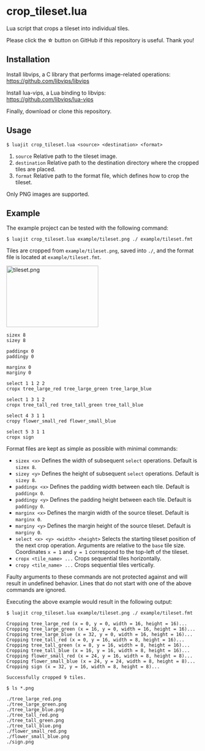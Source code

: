 # crop_tileset.lua

Lua script that crops a tileset into individual tiles.

Please click the ☆ button on GitHub if this repository is useful. Thank you!

## Installation

Install libvips, a C library that performs image-related operations:  
https://github.com/libvips/libvips

Install lua-vips, a Lua binding to libvips:  
https://github.com/libvips/lua-vips

Finally, download or clone this repository.

## Usage

```
$ luajit crop_tileset.lua <source> <destination> <format>
```

1. `source` Relative path to the tileset image.
2. `destination` Relative path to the destination directory where the cropped tiles are placed.
3. `format` Relative path to the format file, which defines how to crop the tileset.

Only PNG images are supported.

## Example

The example project can be tested with the following command:

```
$ luajit crop_tileset.lua example/tileset.png ./ example/tileset.fmt
```

Tiles are cropped from `example/tileset.png`, saved into `./`, and the format file is located at `example/tileset.fmt`.

<img width="240" height="160" alt="tileset.png" src="https://github.com/user-attachments/assets/545097a9-36ad-4c00-806e-3be993ba7b15" />

```
sizex 8
sizey 8

paddingx 0
paddingy 0

marginx 0
marginy 0

select 1 1 2 2
cropx tree_large_red tree_large_green tree_large_blue

select 1 3 1 2
cropx tree_tall_red tree_tall_green tree_tall_blue

select 4 3 1 1
cropy flower_small_red flower_small_blue

select 5 3 1 1
cropx sign
```

Format files are kept as simple as possible with minimal commands:

* `sizex <x>` Defines the width of subsequent `select` operations. Default is `sizex 8`.
* `sizey <y>` Defines the height of subsequent `select` operations. Default is `sizey 8`.
* `paddingx <x>` Defines the padding width between each tile. Default is `paddingx 0`.
* `paddingy <y>` Defines the padding height between each tile. Default is `paddingy 0`.
* `marginx <x>` Defines the margin width of the source tileset. Default is `marginx 0`.
* `marginy <y>` Defines the margin height of the source tileset. Default is `marginy 0`.
* `select <x> <y> <width> <height>` Selects the starting tileset position of the next crop operation. Arguments are relative to the `base` tile size. Coordinates `x = 1` and `y = 1` correspond to the top-left of the tileset.
* `cropx <tile_name> ...` Crops sequential tiles horizontally.
* `cropy <tile_name> ...` Crops sequential tiles vertically.

Faulty arguments to these commands are not protected against and will result in undefined behavior. Lines that do not start with one of the above commands are ignored.

Executing the above example would result in the following output:

```
$ luajit crop_tileset.lua example/tileset.png ./ example/tileset.fmt

Cropping tree_large_red (x = 0, y = 0, width = 16, height = 16)...
Cropping tree_large_green (x = 16, y = 0, width = 16, height = 16)...
Cropping tree_large_blue (x = 32, y = 0, width = 16, height = 16)...
Cropping tree_tall_red (x = 0, y = 16, width = 8, height = 16)...
Cropping tree_tall_green (x = 8, y = 16, width = 8, height = 16)...
Cropping tree_tall_blue (x = 16, y = 16, width = 8, height = 16)...
Cropping flower_small_red (x = 24, y = 16, width = 8, height = 8)...
Cropping flower_small_blue (x = 24, y = 24, width = 8, height = 8)...
Cropping sign (x = 32, y = 16, width = 8, height = 8)...

Successfully cropped 9 tiles.
```

```
$ ls *.png

./tree_large_red.png
./tree_large_green.png
./tree_large_blue.png
./tree_tall_red.png
./tree_tall_green.png
./tree_tall_blue.png
./flower_small_red.png
./flower_small_blue.png
./sign.png
```
